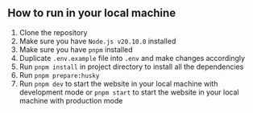 ## How to run in your local machine

1. Clone the repository
2. Make sure you have `Node.js v20.10.0` installed
3. Make sure you have `pnpm` installed
4. Duplicate `.env.example` file into `.env` and make changes accordingly
5. Run `pnpm install` in project directory to install all the dependencies
6. Run `pnpm prepare:husky`
7. Run `pnpm dev` to start the website in your local machine with development mode or `pnpm start` to start the website in your local machine with production mode
